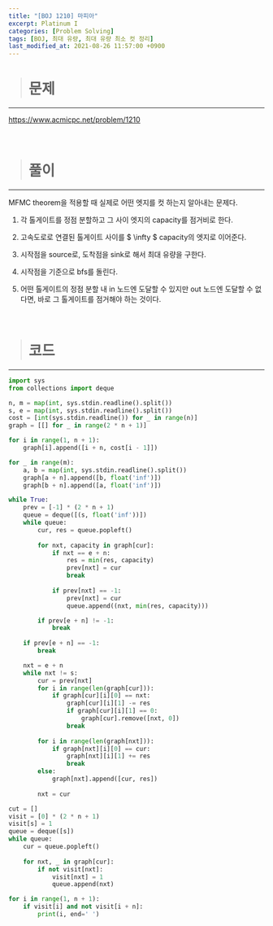 ```yaml
---
title: "[BOJ 1210] 마피아"
excerpt: Platinum I
categories: [Problem Solving]
tags: [BOJ, 최대 유량, 최대 유량 최소 컷 정리]
last_modified_at: 2021-08-26 11:57:00 +0900
---
```


> # 문제
---

[<u>https://www.acmicpc.net/problem/1210</u>](https://www.acmicpc.net/problem/1210)

<br>

> # 풀이
---

MFMC theorem을 적용할 때 실제로 어떤 엣지를 컷 하는지 알아내는 문제다.

1. 각 톨게이트를 정점 분할하고 그 사이 엣지의 capacity를 점거비로 한다.

2. 고속도로로 연결된 톨게이트 사이를 $ \infty $ capacity의 엣지로 이어준다.

3. 시작점을 source로, 도착점을 sink로 해서 최대 유량을 구한다.

4. 시작점을 기준으로 bfs를 돌린다.

5. 어떤 톨게이트의 정점 분할 내 in 노드엔 도달할 수 있지만 out 노드엔 도달할 수 없다면, 바로 그 톨게이트를 점거해야 하는 것이다.

<br>

> # 코드
---

```python
import sys
from collections import deque

n, m = map(int, sys.stdin.readline().split())
s, e = map(int, sys.stdin.readline().split())
cost = [int(sys.stdin.readline()) for _ in range(n)]
graph = [[] for _ in range(2 * n + 1)]

for i in range(1, n + 1):
    graph[i].append([i + n, cost[i - 1]])

for _ in range(m):
    a, b = map(int, sys.stdin.readline().split())
    graph[a + n].append([b, float('inf')])
    graph[b + n].append([a, float('inf')])

while True:
    prev = [-1] * (2 * n + 1)
    queue = deque([(s, float('inf'))])
    while queue:
        cur, res = queue.popleft()
        
        for nxt, capacity in graph[cur]:
            if nxt == e + n:
                res = min(res, capacity)
                prev[nxt] = cur
                break
            
            if prev[nxt] == -1:
                prev[nxt] = cur
                queue.append((nxt, min(res, capacity)))

        if prev[e + n] != -1:
            break
    
    if prev[e + n] == -1:
        break

    nxt = e + n
    while nxt != s:
        cur = prev[nxt]
        for i in range(len(graph[cur])):
            if graph[cur][i][0] == nxt:
                graph[cur][i][1] -= res
                if graph[cur][i][1] == 0:
                    graph[cur].remove([nxt, 0])
                break
        
        for i in range(len(graph[nxt])):
            if graph[nxt][i][0] == cur:
                graph[nxt][i][1] += res
                break
        else:
            graph[nxt].append([cur, res])
        
        nxt = cur

cut = []
visit = [0] * (2 * n + 1)
visit[s] = 1
queue = deque([s])
while queue:
    cur = queue.popleft()
    
    for nxt, _ in graph[cur]:
        if not visit[nxt]:
            visit[nxt] = 1
            queue.append(nxt)

for i in range(1, n + 1):
    if visit[i] and not visit[i + n]:
        print(i, end=' ')
```